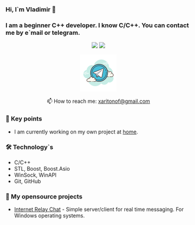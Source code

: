 ### Hi, I`m Vladimir 👋 
### I am a beginner C++ developer. I know C/C++. You can contact me by e`mail or telegram.
<p align='center'>
   <a href="https://github-readme-stats.vercel.app/api?username=khaRRitonov&show_icons=true&count_private=true">
       <img height=150 src="https://github-readme-stats.vercel.app/api?username=khaRRitonov&show_icons=true&count_private=true"/></a>
   <a href="https://github.com/khaRRitonov/github-readme-stats">
       <img height=150 src="https://github-readme-stats.vercel.app/api/top-langs/?username=khaRRitonov&layout=compact"/></a>
</p>

<p align='center'>
   <a href="https://t.me/khaRRitonov">
       <img src="https://github.com/khaRRitonov/khaRRitonov/blob/main/icons8-telegram-app-100.png"/>
   </a>
<p align='center'>
   📫 How to reach me: <a href='mailto:xaritonof@gmail.com'>xaritonof@gmail.com</a>
</p>

### 🔭 Key points
*   I am currently working on my own project at [home](https://github.com/khaRRitonov).

### 🛠 Technology`s
*   C/C++
*   STL, Boost, Boost.Asio
*   WinSock, WinAPI
*   Git, GitHub

### 🌱 My opensource projects

*   [Internet Relay Chat](https://github.com/khaRRitonov) - Simple server/client for real time messaging. For Windows operating systems.
<!--
**khaRRitonov/khaRRitonov** is a ✨ _special_ ✨ repository because its `README.md` (this file) appears on your GitHub profile.

Here are some ideas to get you started:

- 🔭 I’m currently working on ...
- 🌱 I’m currently learning ...
- 👯 I’m looking to collaborate on ...
- 🤔 I’m looking for help with ...
- 💬 Ask me about ...
- 📫 How to reach me: ...
- 😄 Pronouns: ...
- ⚡ Fun fact: ...
-->
